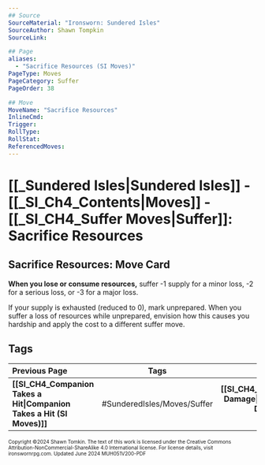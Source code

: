 ```yaml
---
## Source
SourceMaterial: "Ironsworn: Sundered Isles"
SourceAuthor: Shawn Tompkin
SourceLink: 

## Page
aliases: 
  - "Sacrifice Resources (SI Moves)"
PageType: Moves
PageCategory: Suffer
PageOrder: 38

## Move
MoveName: "Sacrifice Resources"
InlineCmd: 
Trigger: 
RollType: 
RollStat: 
ReferencedMoves:
---
```

# [[_Sundered Isles|Sundered Isles]] - [[_SI_Ch4_Contents|Moves]] - [[_SI_CH4_Suffer Moves|Suffer]]: Sacrifice Resources
## Sacrifice Resources: Move Card
**When you lose or consume resources,** suffer -1 supply for a minor loss, -2 for a serious loss, or -3 for a major loss.

If your supply is exhausted (reduced to 0), mark unprepared. When you suffer a loss of resources while unprepared, envision how this causes you hardship and apply the cost to a different suffer move.

## Tags

| Previous Page | Tags | Next Page |
| :--- | :---: | ---: |
| **[[SI_CH4_Companion Takes a Hit\|Companion Takes a Hit (SI Moves)]]** | #SunderedIsles/Moves/Suffer | **[[SI_CH4_Withstand Damage\|Withstand Damage (SI Moves)]]** |

<font size=-2>Copyright ©2024 Shawn Tomkin. The text of this work is licensed under the Creative Commons Attribution-NonCommercial-ShareAlike 4.0 International license. For license details, visit ironswornrpg.com. Updated June 2024 MUH051V200-PDF</font>
